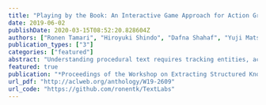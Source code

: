 ```yaml
---
title: "Playing by the Book: An Interactive Game Approach for Action Graph Extraction from Text"
date: 2019-06-02
publishDate: 2020-03-15T08:52:20.828604Z
authors: ["Ronen Tamari", "Hiroyuki Shindo", "Dafna Shahaf", "Yuji Matsumoto"]
publication_types: ["3"]
categories: ["featured"]
abstract: "Understanding procedural text requires tracking entities, actions and effects as the narrative unfolds. We focus on the challenging real-world problem of action-graph extraction from material science papers, where language is highly specialized and data annotation is expensive and scarce. We propose a novel approach, Text2Quest, where procedural text is interpreted as instructions for an interactive game. A learning agent completes the game by executing the procedure correctly in a text-based simulated lab environment. The framework can complement existing approaches and enables richer forms of learning compared to static texts. We discuss potential limitations and advantages of the approach, and release a prototype proof-of-concept, hoping to encourage research in this direction."
featured: true
publication: "*Proceedings of the Workshop on Extracting Structured Knowledge from Scientific Publications*"
url_pdf: "http://aclweb.org/anthology/W19-2609"
url_code: "https://github.com/ronentk/TextLabs"
---
```

